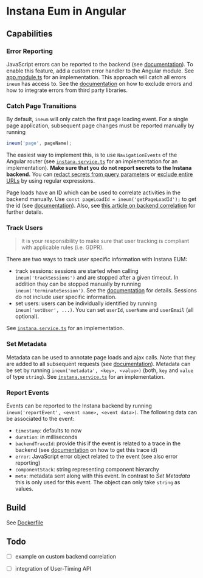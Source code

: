 # Instana Eum in Angular

## Capabilities

### Error Reporting

JavaScript errors can be reported to the backend (see [documentation](https://www.ibm.com/docs/en/obi/current?topic=websites-javascript-agent-api#error-tracking)). To enable this feature, add a custom error handler to the Angular module. See [app.module.ts](./src/app/app.module.ts) for an implementation. This approach will catch all errors `ineum` has access to. See the [documentation](https://www.ibm.com/docs/en/obi/current?topic=websites-javascript-agent-api#excluding-errors-from-tracking) on how to exclude errors and how to integrate errors from third party libraries.

### Catch Page Transitions

By default, `ineum` will only catch the first page loading event. For a single page application, subsequent page changes must be reported manually by running

```ts
ineum('page', pageName);
```

The easiest way to implement this, is to use `NavigationEvents` of the Angular router (see [`instana.service.ts`](./src/app/instana.service.ts) for an implementation for an implementation). **Make sure that you do not report secrets to the Instana backend.** You can [redact secrets from query parameters](https://www.ibm.com/docs/en/obi/current?topic=websites-javascript-agent-api#redacting-secrets-from-urls) or [exclude entire URLs](https://www.ibm.com/docs/en/obi/current?topic=websites-javascript-agent-api#excluding-urls-from-tracking) by using regular expressions.

Page loads have an ID which can be used to correlate activities in the backend manually. Use `const pageLoadId = ineum('getPageLoadId');` to get the id (see [documentation](https://www.ibm.com/docs/en/obi/current?topic=websites-javascript-agent-api#retrieving-the-page-load-id)). Also, see [this article on backend correlation](https://www.ibm.com/docs/en/obi/current?topic=websites-backend-correlation) for further details.

### Track Users

> It is your responsibility to make sure that user tracking is compliant with applicable rules (i.e. GDPR).

There are two ways to track user specific information with Instana EUM:
- track sessions: sessions are started when calling `ineum('trackSessions')` and are stopped after a given timeout. In addition they can be stopped manually by running `ineum('terminateSession')`. See the [documentation](https://www.ibm.com/docs/en/obi/current?topic=websites-javascript-agent-api#session-tracking) for details. Sessions do not include user specific information.
- set users: users can be individually identified by running `ineum('setUser', ...)`. You can set `userId`, `userName` and `userEmail` (all optional).

See [`instana.service.ts`](./src/app/instana.service.ts) for an implementation.

### Set Metadata

Metadata can be used to annotate page loads and ajax calls. Note that they are added to all subsequent requests (see [documentation](https://www.ibm.com/docs/en/obi/current?topic=websites-javascript-agent-api#metadata)). Metadata can be set by running `ineum('metadata', <key>, <value>)` (both, `key` and `value` of type `string`). See [`instana.service.ts`](./src/app/instana.service.ts) for an implementation.

### Report Events

Events can be reported to the Instana backend by running `ineum('reportEvent', <event name>, <event data>)`. The following data can be associated to the event:
- `timestamp`: defaults to now
- `duration`: in milliseconds
- `backendTraceId`: provide this if the event is related to a trace in the backend (see [documentation](https://www.ibm.com/docs/en/obi/current?topic=websites-backend-correlation) on how to get this trace id)
- `error`: JavaScript error object related to the event (see also error reporting)
- `componentStack`: string representing component hierarchy
- `meta`: metadata sent along with this event. In contrast to _Set Metadata_ this is only used for this event. The object can only take `string` as values.

## Build

See [Dockerfile](./Dockerfile)

## Todo

- [ ] example on custom backend correlation
- [ ] integration of User-Timing API

